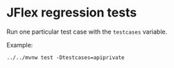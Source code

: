 # JFlex regression tests

Run one particular test case with the `testcases` variable.

Example:

    ../../mvnw test -Dtestcases=apiprivate

